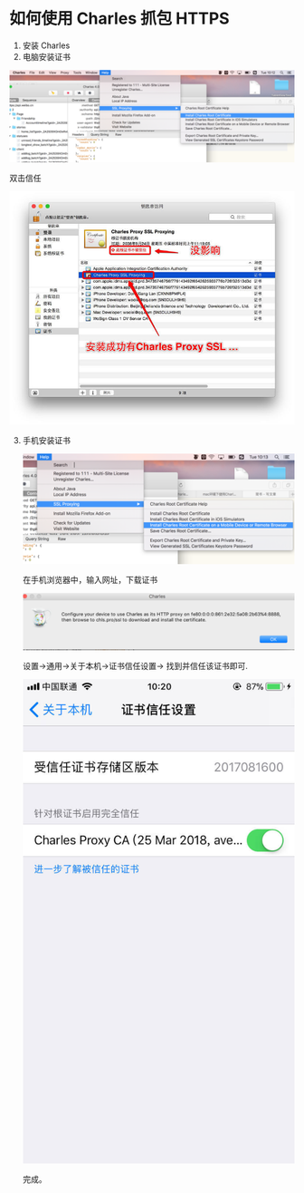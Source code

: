 # 如何使用 Charles 抓包 HTTPS

1. 安装 Charles
2. 电脑安装证书

![1电脑安装证书](1电脑安装证书.png)

双击信任

![2证书双击信任](2证书双击信任.jpeg)



3. 手机安装证书

   ![3手机安装证书](3手机安装证书.png)

   在手机浏览器中，输入网址，下载证书

   ![3手机安装证书](4手机下载证书.png)

   设置->通用->关于本机->证书信任设置-> 找到并信任该证书即可.

   ![5手机信任证书](5手机信任证书.jpeg)

   

   完成。
